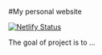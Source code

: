 
#My personal website

<!-- badges: start -->
[![Netlify Status](https://api.netlify.com/api/v1/badges/cc576d88-7c25-402a-8de7-2ff1658b39ee/deploy-status)](https://app.netlify.com/sites/lauren-ofman-portfolio/deploys)
<!-- badges: end -->

The goal of project is to ...

